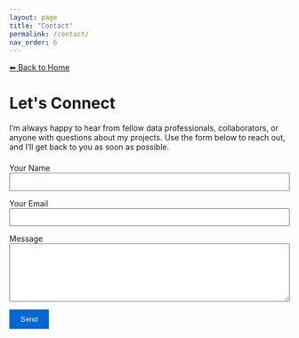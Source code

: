 ```yaml
---
layout: page
title: "Contact"
permalink: /contact/
nav_order: 6
---
```


[⬅ Back to Home](/)

# Let's Connect

I’m always happy to hear from fellow data professionals, collaborators, or anyone with questions about my projects. Use the form below to reach out, and I’ll get back to you as soon as possible.


<form action="https://formspree.io/f/mpwjabvo" method="POST" style="margin-top: 1.5em;">
  <div style="margin-bottom: 1em;">
    <label for="name">Your Name</label><br>
    <input type="text" name="name" id="name" required style="width: 100%; padding: 0.5em;">
  </div>

  <div style="margin-bottom: 1em;">
    <label for="email">Your Email</label><br>
    <input type="email" name="email" id="email" required style="width: 100%; padding: 0.5em;">
  </div>

  <div style="margin-bottom: 1em;">
    <label for="message">Message</label><br>
    <textarea name="message" id="message" rows="6" required style="width: 100%; padding: 0.5em;"></textarea>
  </div>

  <button type="submit" style="padding: 0.75em 1.5em; background-color: #0366d6; color: white; border: none; cursor: pointer;">Send</button>
</form>


